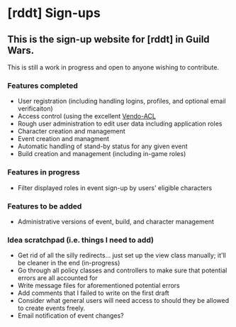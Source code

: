 # [rddt] Sign-ups
## This is the sign-up website for [rddt] in Guild Wars.

This is still a work in progress and open to anyone wishing to contribute.

### Features completed
* User registration (including handling logins, profiles, and optional email verificaiton)
* Access control (using the excellent [Vendo-ACL](http://github.com/vendo/acl)
* Rough user administration to edit user data including application roles
* Character creation and management
* Event creation and managment
* Automatic handling of stand-by status for any given event
* Build creation and management (including in-game roles)

### Features in progress
* Filter displayed roles in event sign-up by users' eligible characters

### Features to be added
* Administrative versions of event, build, and character management


### Idea scratchpad (i.e. things I need to add)
* Get rid of all the silly redirects... just set up the view class manually; it'll be cleaner in the end (in-progress)
* Go through all policy classes and controllers to make sure that potential errors are all accounted for
* Write message files for aforementioned potential errors
* Add comments that I failed to write on the first draft
* Consider what general users will need access to should they be allowed to create events freely.
* Email notification of event changes?
